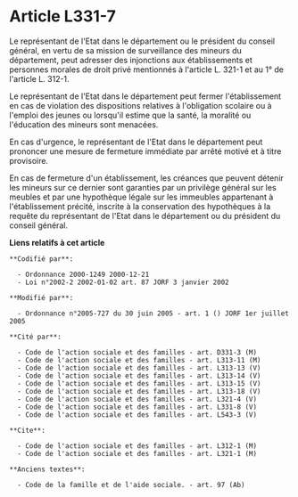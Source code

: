 # Article L331-7

Le représentant de l'Etat dans le département ou le président du conseil général, en vertu de sa mission de surveillance des
mineurs du département, peut adresser des injonctions aux établissements et personnes morales de droit privé mentionnés à
l'article L. 321-1 et au 1° de l'article L. 312-1.

Le représentant de l'Etat dans le département peut fermer l'établissement en cas de violation des dispositions relatives à
l'obligation scolaire ou à l'emploi des jeunes ou lorsqu'il estime que la santé, la moralité ou l'éducation des mineurs sont
menacées.

En cas d'urgence, le représentant de l'Etat dans le département peut prononcer une mesure de fermeture immédiate par arrêté
motivé et à titre provisoire.

En cas de fermeture d'un établissement, les créances que peuvent détenir les mineurs sur ce dernier sont garanties par un
privilège général sur les meubles et par une hypothèque légale sur les immeubles appartenant à l'établissement précité,
inscrite à la conservation des hypothèques à la requête du représentant de l'Etat dans le département ou du président du
conseil général.

**Liens relatifs à cet article**

	**Codifié par**:

	  - Ordonnance 2000-1249 2000-12-21
	  - Loi n°2002-2 2002-01-02 art. 87 JORF 3 janvier 2002

	**Modifié par**:

	  - Ordonnance n°2005-727 du 30 juin 2005 - art. 1 () JORF 1er juillet 2005

	**Cité par**:

	  - Code de l'action sociale et des familles - art. D331-3 (M)
	  - Code de l'action sociale et des familles - art. L313-11 (M)
	  - Code de l'action sociale et des familles - art. L313-13 (V)
	  - Code de l'action sociale et des familles - art. L313-14 (V)
	  - Code de l'action sociale et des familles - art. L313-15 (V)
	  - Code de l'action sociale et des familles - art. L313-18 (V)
	  - Code de l'action sociale et des familles - art. L321-4 (V)
	  - Code de l'action sociale et des familles - art. L331-8 (V)
	  - Code de l'action sociale et des familles - art. L543-3 (V)

	**Cite**:

	  - Code de l'action sociale et des familles - art. L312-1 (M)
	  - Code de l'action sociale et des familles - art. L321-1 (M)

	**Anciens textes**:

	  - Code de la famille et de l'aide sociale. - art. 97 (Ab)
